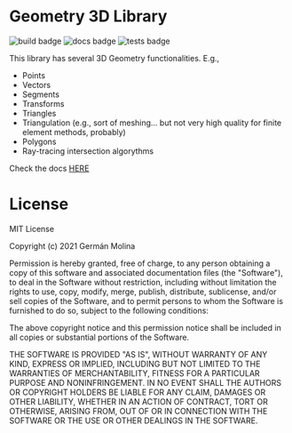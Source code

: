 # Geometry 3D Library

![build badge](https://github.com/SIMPLE-BuildingSimulation/geometry3d/actions/workflows/build.yaml/badge.svg)
![docs badge](https://github.com/SIMPLE-BuildingSimulation/geometry3d/actions/workflows/docs.yaml/badge.svg)
![tests badge](https://github.com/SIMPLE-BuildingSimulation/geometry3d/actions/workflows/tests.yaml/badge.svg)


This library has several 3D Geometry functionalities. E.g.,

* Points
* Vectors
* Segments
* Transforms
* Triangles
* Triangulation (e.g., sort of meshing... but not very high quality for finite element methods, probably)
* Polygons
* Ray-tracing intersection algorythms

Check the docs [HERE](https://simple-buildingsimulation.github.io/geometry3d/)


# License

MIT License

Copyright (c) 2021 Germán Molina

Permission is hereby granted, free of charge, to any person obtaining a copy
of this software and associated documentation files (the "Software"), to deal
in the Software without restriction, including without limitation the rights
to use, copy, modify, merge, publish, distribute, sublicense, and/or sell
copies of the Software, and to permit persons to whom the Software is
furnished to do so, subject to the following conditions:

The above copyright notice and this permission notice shall be included in all
copies or substantial portions of the Software.

THE SOFTWARE IS PROVIDED "AS IS", WITHOUT WARRANTY OF ANY KIND, EXPRESS OR
IMPLIED, INCLUDING BUT NOT LIMITED TO THE WARRANTIES OF MERCHANTABILITY,
FITNESS FOR A PARTICULAR PURPOSE AND NONINFRINGEMENT. IN NO EVENT SHALL THE
AUTHORS OR COPYRIGHT HOLDERS BE LIABLE FOR ANY CLAIM, DAMAGES OR OTHER
LIABILITY, WHETHER IN AN ACTION OF CONTRACT, TORT OR OTHERWISE, ARISING FROM,
OUT OF OR IN CONNECTION WITH THE SOFTWARE OR THE USE OR OTHER DEALINGS IN THE
SOFTWARE.



